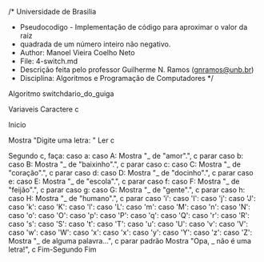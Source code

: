 /*	Universidade de Brasilia
 *	Pseudocodigo -  Implementação de código para aproximar o valor da raiz
 *  quadrada de um número inteiro não negativo. 
 *	Author: Manoel Vieira Coelho Neto
 * 	File: 4-switch.md
 * 	Descrição feita pelo professor Guilherme N. Ramos (gnramos@unb.br)
 *	Disciplina: Algoritmos e Programação de Computadores */

Algoritmo switchdario_do_guiga

Variaveis
Caractere c

Inicio

Mostra "Digite uma letra: "
Ler c

Segundo c, faça:
	caso a:
	caso A:
		Mostra "_ de "amor".", c
		parar
	caso b:
	caso B:
		Mostra "_ de "baixinho".", c
		parar
	caso c:
	caso C:
		Mostra "_ de "coração".", c
		parar
	caso d:
	caso D:
		Mostra "_ de "docinho".", c
		parar
	caso e:
	caso E:
		Mostra "_ de "escola".", c
		parar
	caso f:
	caso F:
		Mostra "_ de "feijão".", c
		parar
	caso g:
	caso G:
		Mostra "_ de "gente".", c
		parar
	caso h:
	caso H:
		Mostra "_ de "humano".", c
		parar
	caso 'i': 
	caso 'I': 
	caso 'j': 
	caso 'J': 
	caso 'k': 
	caso 'K': 
	caso 'l': 
	caso 'L': 
	caso 'm': 
	caso 'M': 
	caso 'n': 
	caso 'N': 
	caso 'o': 
	caso 'O': 
	caso 'p': 
	caso 'P': 
	caso 'q': 
	caso 'Q': 
	caso 'r': 
	caso 'R': 
	caso 's': 
	caso 'S': 
	caso 't': 
	caso 'T': 
	caso 'u': 
	caso 'U': 
	caso 'v': 
	caso 'V': 
	caso 'w': 
	caso 'W': 
	caso 'x': 
	caso 'x': 
	caso 'y': 
	caso 'Y': 
	caso 'z': 
	caso 'Z': 
		Mostra "_  de alguma palavra...", c
		parar
	padrão
		Mostra "Opa, _ não é uma letra!", c
Fim-Segundo
Fim